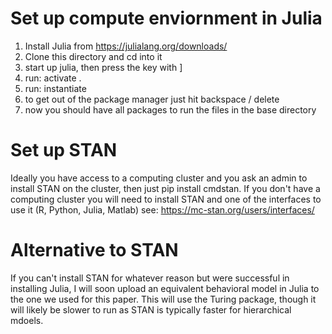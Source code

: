 # Set up compute enviornment in Julia
1. Install Julia from https://julialang.org/downloads/
2. Clone this directory and cd into it
3. start up julia, then press the key with ]
4. run: activate .
5. run: instantiate
6. to get out of the package manager just hit backspace / delete
7. now you should have all packages to run the files in the base directory

# Set up STAN
Ideally you have access to a computing cluster and you ask an admin to install STAN on the cluster, then just pip install cmdstan. If you don't have a computing cluster you will need to install STAN and one of the interfaces to use it (R, Python, Julia, Matlab) see: https://mc-stan.org/users/interfaces/ 

# Alternative to STAN
If you can't install STAN for whatever reason but were successful in installing Julia, I will soon upload an equivalent behavioral model in Julia to the one we used for this paper. This will use the Turing package, though it will likely be slower to run as STAN is typically faster for hierarchical mdoels. 
